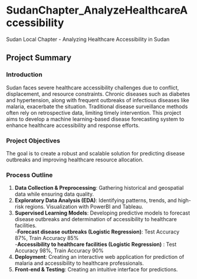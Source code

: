 # SudanChapter_AnalyzeHealthcareAccessibility
Sudan Local Chapter - Analyzing Healthcare Accessibility in Sudan

## Project Summary  

### Introduction  
Sudan faces severe healthcare accessibility challenges due to conflict, displacement, and resource constraints. Chronic diseases such as diabetes and hypertension, along with frequent outbreaks of infectious diseases like malaria, exacerbate the situation. Traditional disease surveillance methods often rely on retrospective data, limiting timely intervention. This project aims to develop a machine learning-based disease forecasting system to enhance healthcare accessibility and response efforts.  
 

### Project Objectives  

The goal is to create a robust and scalable solution for predicting disease outbreaks and improving healthcare resource allocation.   

### Process Outline  
 
1. **Data Collection & Preprocessing**: Gathering historical and geospatial data while ensuring data quality.  
2. **Exploratory Data Analysis (EDA)**: Identifying patterns, trends, and high-risk regions. Visualization with PowerBI and Tableau.   
3. **Supervised Learning Models**: Developing predictive models to forecast disease outbreaks and determination of accessibility to healthcare facilities.      
     -**Forecast disease outbreaks (Logistic Regression)**: Test Accuracy 87%, Train Accuracy 85%    
     -**Accessibility to healthcare facilities (Logistic Regression)** : Test Accuracy 98%, Train Accuracy 90%    
4. **Deployment**: Creating an interactive web application for prediction of malaria and accessibility to healthcare professionals.
5. **Front-end & Testing**: Creating an intuitive interface for predictions.
